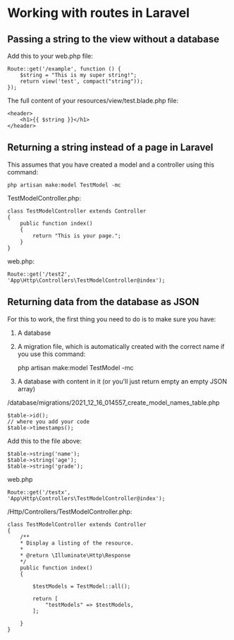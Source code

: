 # Working with routes in Laravel

## Passing a string to the view without a database

Add this to your web.php file:

    Route::get('/example', function () {
        $string = "This is my super string!";
        return view('test', compact("string"));
    });

The full content of your resources/view/test.blade.php file:

    <header>
        <h1>{{ $string }}</h1>
    </header>

## Returning a string instead of a page in Laravel

This assumes that you have created a model and a controller using this command:

    php artisan make:model TestModel -mc

TestModelController.php:

    class TestModelController extends Controller
    {
        public function index()
        {
            return "This is your page.";            
        }
    }

web.php:

    Route::get('/test2', 'App\Http\Controllers\TestModelController@index');

## Returning data from the database as JSON

For this to work, the first thing you need to do is to make sure you have:

1. A database
1. A migration file, which is automatically created with the correct name if you use this command:
    
    php artisan make:model TestModel -mc

1. A database with content in it (or you'll just return empty an empty JSON array)

/database/migrations/2021_12_16_014557_create_model_names_table.php

    $table->id();
    // where you add your code
    $table->timestamps();

Add this to the file above:

    $table->string('name');
    $table->string('age');
    $table->string('grade');

web.php

    Route::get('/testx', 'App\Http\Controllers\TestModelController@index');

/Http/Controllers/TestModelController.php:

    class TestModelController extends Controller
    {
        /**
        * Display a listing of the resource.
        *
        * @return \Illuminate\Http\Response
        */
        public function index()
        {

            $testModels = TestModel::all();

            return [
                "testModels" => $testModels,
            ];

        }
    }